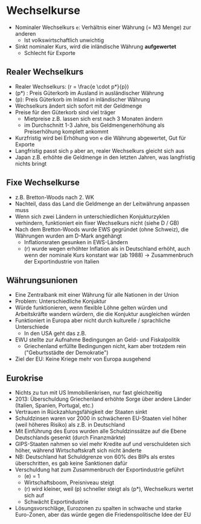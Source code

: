 # Wechselkurse
- Nominaler Wechselkurs `e`: Verhältnis einer Währung (= M3 Menge) zur anderen
    - Ist volkswirtschaftlich unwichtig
- Sinkt nominaler Kurs, wird die inländische Währung **aufgewertet**
    - Schlecht für Exporte

## Realer Wechselkurs
- Realer Wechselkurs: \(r = \frac{e \cdot p*}{p}\)
- \(p*\) : Preis Güterkorb im Ausland in ausländischer Währung
- \(p\): Preis Güterkorb im Inland in inländischer Währung
- Wechselkurs ändert sich sofort mit der Geldmenge
- Preise für den Güterkorb sind viel träger
    - Mietpreise z.B. lassen sich erst nach 3 Monaten ändern
    - im Durchschnitt 1-3 Jahre, bis Geldmengenerhöhung als Preiserhöhung komplett ankommt
- Kurzfristig wird bei Erhöhung von `e` die Währung abgewertet, Gut für Exporte
- Langfristig passt sich `p` aber an, realer Wechselkurs gleicht sich aus
- Japan z.B. erhöhte die Geldmenge in den letzten Jahren, was langfristig nichts bringt

## Fixe Wechselkurse
- z.B. Bretton-Woods nach 2. WK
- Nachteil, dass das Land die Geldmenge an der Leitwährung anpassen muss
- Wenn sich zwei Ländern in unterschiedlichen Konjukturzyklen verhindern, funktioniert ein fixer Wechselkurs nicht (siehe D / GB)
- Nach dem Bretton-Woods wurde EWS gegründet (ohne Schweiz), die Währungen wurden am D-Mark angehängt
    - Inflationsraten gesunken in EWS-Ländern
    - \(r\) wurde wegen erhöhter Inflation als in Deutschland erhöht, auch wenn der nominale Kurs konstant war (ab 1988) -> Zusammenbruch der Exportindustrie von Italien

## Währungsunionen
- Eine Zentralbank mit einer Währung für alle Nationen in der Union
- Problem: Unterschiedliche Konjuktur
- Würde funktionieren, wenn flexible Löhne gelten würden und Arbeitskräfte wandern würdern, die die Konjuktur ausgleichen würden
- Funktioniert in Europa aber nicht durch kulturelle / sprachliche Unterschiede
    - In den USA geht das z.B.
- EWU stellte zur Aufnahme Bedingungen an Geld- und Fiskalpolitik
    - Griechenland erfüllte Bedingungen nicht, kam aber trotzdem rein ("Geburtsstädte der Demokratie")
- Ziel der EU: Keine Kriege mehr von Europa ausgehend

## Eurokrise
- Nichts zu tun mit US Immobilienkrisen, nur fast gleichzeitig
- 2013: Überschuldung Griechenland erhöhte Sorge über andere Länder (Italien, Spanien, Portugal, etc.)
- Vertrauen in Rückzahlungsfähigkeit der Staaten sinkt
- Schuldzinsen waren vor 2000 in schwächeren EU-Staaten viel höher (weil höheres Risiko) als z.B. in Deutschland
- Mit Einführung des Euros wurden alle Schuldzinssätze auf die Ebene Deutschlands gesenkt (durch Finanzmärkte)
- GIPS-Staaten nahmen so viel mehr Kredite auf und verschuldeten sich höher, während Wirtschaftskraft sich nicht änderte
- NB: Deutschland hat Schuldgrenze von 60% des BIPs als erstes überschritten, es gab keine Sanktionen dafür
- Verschuldung hat zum Zusammenbruch der Exportindustrie geführt
    - \(e\) = 1
    - Wirtschaftsboom, Preisniveau steigt
    - \(r\) wird kleiner, weil \(p\) schneller steigt als \(p*\), Wechselkurs wertet sich auf
    - Schwächt Exportindustrie
- Lösungsvorschläge, Eurozonen zu spalten in schwache und starke Euro-Zonen, aber das würde gegen die Friedenspolitische Idee der EU
